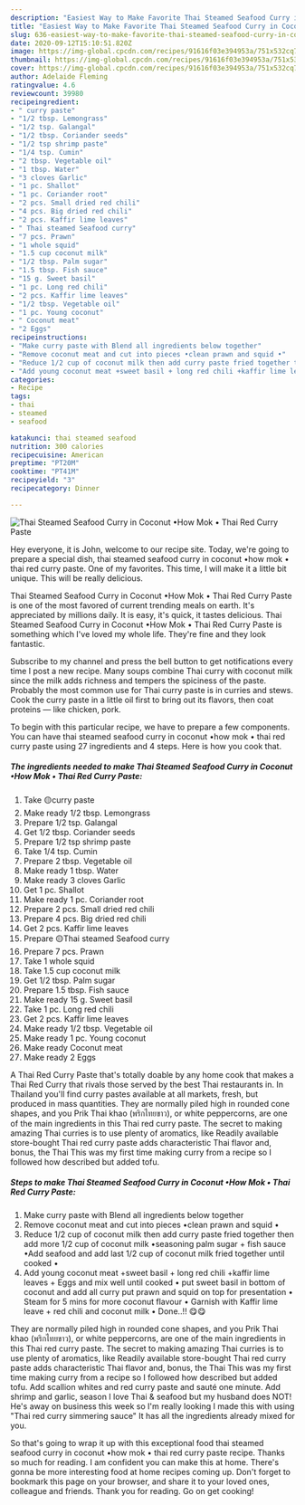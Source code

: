 ```yaml
---
description: "Easiest Way to Make Favorite Thai Steamed Seafood Curry in Coconut •How Mok • Thai Red Curry Paste"
title: "Easiest Way to Make Favorite Thai Steamed Seafood Curry in Coconut •How Mok • Thai Red Curry Paste"
slug: 636-easiest-way-to-make-favorite-thai-steamed-seafood-curry-in-coconut-how-mok-thai-red-curry-paste
date: 2020-09-12T15:10:51.820Z
image: https://img-global.cpcdn.com/recipes/91616f03e394953a/751x532cq70/thai-steamed-seafood-curry-in-coconut-•how-mok-•-thai-red-curry-paste-recipe-main-photo.jpg
thumbnail: https://img-global.cpcdn.com/recipes/91616f03e394953a/751x532cq70/thai-steamed-seafood-curry-in-coconut-•how-mok-•-thai-red-curry-paste-recipe-main-photo.jpg
cover: https://img-global.cpcdn.com/recipes/91616f03e394953a/751x532cq70/thai-steamed-seafood-curry-in-coconut-•how-mok-•-thai-red-curry-paste-recipe-main-photo.jpg
author: Adelaide Fleming
ratingvalue: 4.6
reviewcount: 39980
recipeingredient:
- " curry paste"
- "1/2 tbsp. Lemongrass"
- "1/2 tsp. Galangal"
- "1/2 tbsp. Coriander seeds"
- "1/2 tsp shrimp paste"
- "1/4 tsp. Cumin"
- "2 tbsp. Vegetable oil"
- "1 tbsp. Water"
- "3 cloves Garlic"
- "1 pc. Shallot"
- "1 pc. Coriander root"
- "2 pcs. Small dried red chili"
- "4 pcs. Big dried red chili"
- "2 pcs. Kaffir lime leaves"
- " Thai steamed Seafood curry"
- "7 pcs. Prawn"
- "1 whole squid"
- "1.5 cup coconut milk"
- "1/2 tbsp. Palm sugar"
- "1.5 tbsp. Fish sauce"
- "15 g. Sweet basil"
- "1 pc. Long red chili"
- "2 pcs. Kaffir lime leaves"
- "1/2 tbsp. Vegetable oil"
- "1 pc. Young coconut"
- " Coconut meat"
- "2 Eggs"
recipeinstructions:
- "Make curry paste with Blend all ingredients below together"
- "Remove coconut meat and cut into pieces •clean prawn and squid •"
- "Reduce 1/2 cup of coconut milk then add curry paste fried together then add more 1/2 cup of coconut milk •seasoning palm sugar + fish sauce •Add seafood and add last 1/2 cup of coconut milk fried together until cooked •"
- "Add young coconut meat +sweet basil + long red chili +kaffir lime leaves + Eggs and mix well until cooked • put sweet basil in bottom of coconut and add all curry put prawn and squid on top for presentation • Steam for 5 mins for more coconut flavour • Garnish with Kaffir lime leave + red chili and coconut milk • Done..!! 😋😋"
categories:
- Recipe
tags:
- thai
- steamed
- seafood

katakunci: thai steamed seafood 
nutrition: 300 calories
recipecuisine: American
preptime: "PT20M"
cooktime: "PT41M"
recipeyield: "3"
recipecategory: Dinner

---
```



![Thai Steamed Seafood Curry in Coconut •How Mok • Thai Red Curry Paste](https://img-global.cpcdn.com/recipes/91616f03e394953a/751x532cq70/thai-steamed-seafood-curry-in-coconut-•how-mok-•-thai-red-curry-paste-recipe-main-photo.jpg)

Hey everyone, it is John, welcome to our recipe site. Today, we're going to prepare a special dish, thai steamed seafood curry in coconut •how mok • thai red curry paste. One of my favorites. This time, I will make it a little bit unique. This will be really delicious.

Thai Steamed Seafood Curry in Coconut •How Mok • Thai Red Curry Paste is one of the most favored of current trending meals on earth. It's appreciated by millions daily. It is easy, it's quick, it tastes delicious. Thai Steamed Seafood Curry in Coconut •How Mok • Thai Red Curry Paste is something which I've loved my whole life. They're fine and they look fantastic.

Subscribe to my channel and press the bell button to get notifications every time I post a new recipe. Many soups combine Thai curry with coconut milk since the milk adds richness and tempers the spiciness of the paste. Probably the most common use for Thai curry paste is in curries and stews. Cook the curry paste in a little oil first to bring out its flavors, then coat proteins — like chicken, pork.


To begin with this particular recipe, we have to prepare a few components. You can have thai steamed seafood curry in coconut •how mok • thai red curry paste using 27 ingredients and 4 steps. Here is how you cook that.

<!--inarticleads1-->

##### The ingredients needed to make Thai Steamed Seafood Curry in Coconut •How Mok • Thai Red Curry Paste:

1. Take  🟡curry paste
1. Make ready 1/2 tbsp. Lemongrass
1. Prepare 1/2 tsp. Galangal
1. Get 1/2 tbsp. Coriander seeds
1. Prepare 1/2 tsp shrimp paste
1. Take 1/4 tsp. Cumin
1. Prepare 2 tbsp. Vegetable oil
1. Make ready 1 tbsp. Water
1. Make ready 3 cloves Garlic
1. Get 1 pc. Shallot
1. Make ready 1 pc. Coriander root
1. Prepare 2 pcs. Small dried red chili
1. Prepare 4 pcs. Big dried red chili
1. Get 2 pcs. Kaffir lime leaves
1. Prepare  🟡Thai steamed Seafood curry
1. Prepare 7 pcs. Prawn
1. Take 1 whole squid
1. Take 1.5 cup coconut milk
1. Get 1/2 tbsp. Palm sugar
1. Prepare 1.5 tbsp. Fish sauce
1. Make ready 15 g. Sweet basil
1. Take 1 pc. Long red chili
1. Get 2 pcs. Kaffir lime leaves
1. Make ready 1/2 tbsp. Vegetable oil
1. Make ready 1 pc. Young coconut
1. Make ready  Coconut meat
1. Make ready 2 Eggs


A Thai Red Curry Paste that&#39;s totally doable by any home cook that makes a Thai Red Curry that rivals those served by the best Thai restaurants in. In Thailand you&#39;ll find curry pastes available at all markets, fresh, but produced in mass quantities. They are normally piled high in rounded cone shapes, and you Prik Thai khao (พริกไทยขาว), or white peppercorns, are one of the main ingredients in this Thai red curry paste. The secret to making amazing Thai curries is to use plenty of aromatics, like Readily available store-bought Thai red curry paste adds characteristic Thai flavor and, bonus, the Thai This was my first time making curry from a recipe so I followed how described but added tofu. 

<!--inarticleads2-->

##### Steps to make Thai Steamed Seafood Curry in Coconut •How Mok • Thai Red Curry Paste:

1. Make curry paste with Blend all ingredients below together
1. Remove coconut meat and cut into pieces •clean prawn and squid •
1. Reduce 1/2 cup of coconut milk then add curry paste fried together then add more 1/2 cup of coconut milk •seasoning palm sugar + fish sauce •Add seafood and add last 1/2 cup of coconut milk fried together until cooked •
1. Add young coconut meat +sweet basil + long red chili +kaffir lime leaves + Eggs and mix well until cooked • put sweet basil in bottom of coconut and add all curry put prawn and squid on top for presentation • Steam for 5 mins for more coconut flavour • Garnish with Kaffir lime leave + red chili and coconut milk • Done..!! 😋😋


They are normally piled high in rounded cone shapes, and you Prik Thai khao (พริกไทยขาว), or white peppercorns, are one of the main ingredients in this Thai red curry paste. The secret to making amazing Thai curries is to use plenty of aromatics, like Readily available store-bought Thai red curry paste adds characteristic Thai flavor and, bonus, the Thai This was my first time making curry from a recipe so I followed how described but added tofu. Add scallion whites and red curry paste and sauté one minute. Add shrimp and garlic, season I love Thai &amp; seafood but my husband does NOT! He&#39;s away on business this week so I&#39;m really looking I made this with using &#34;Thai red curry simmering sauce&#34; It has all the ingredients already mixed for you. 

So that's going to wrap it up with this exceptional food thai steamed seafood curry in coconut •how mok • thai red curry paste recipe. Thanks so much for reading. I am confident you can make this at home. There's gonna be more interesting food at home recipes coming up. Don't forget to bookmark this page on your browser, and share it to your loved ones, colleague and friends. Thank you for reading. Go on get cooking!
